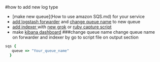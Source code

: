 #how to add new  log type
-  [make new queue](How to use amazon SQS.md) for your service
-  [add logstash forwarder](./logstash_forwarder_installation_guide.md) and [change queue name](#change-queue-name) to new queue
-  [add indexer ](./logstash_indexer_installation_guide.md)  with [new grok](https://grokdebug.herokuapp.com/) or [ruby capture script](https://www.elastic.co/guide/en/logstash/current/plugins-filters-ruby.html)
-  make [kibana  dashboard](./kibana_installation.md)
###change queue name
change queue name on forwarder and indexer by go to script file on output section
```ruby
sqs {
   queue => "Your_queue_name"
  }
```
